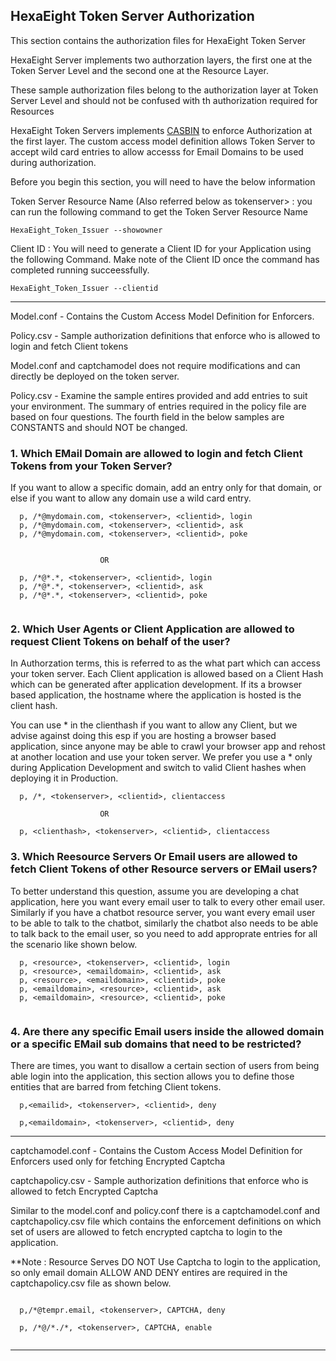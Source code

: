 
## HexaEight Token Server Authorization

This section contains the authorization files for HexaEight Token Server

HexaEight Server implements two authorzation layers, the first one at the Token Server Level and the second one at the Resource Layer.

These sample authorization files belong to the authorization layer at Token Server Level and should not be confused with th authorization required for Resources

HexaEight Token Servers implements [CASBIN](www.casbin.org) to enforce Authorization at the first layer. The custom access model definition allows Token Server to accept wild card entries to allow accesss for Email Domains to be used during authorization.  

Before you begin this section, you will need to have the below information 

Token Server Resource Name (Also referred below as tokenserver> : you can run the following command to get the Token Server Resource Name
  
    HexaEight_Token_Issuer --showowner
    
Client ID : You will need to generate a Client ID for your Application using the following Command. Make note of the Client ID once the command has completed running succeessfully.

    HexaEight_Token_Issuer --clientid

---

  Model.conf - Contains the Custom Access Model Definition for Enforcers. 

  Policy.csv - Sample authorization definitions that enforce who is allowed to login and fetch Client tokens


Model.conf and captchamodel does not require modifications and can directly be deployed on the token server.

Policy.csv - Examine the sample entires provided and add entries to suit your environment. 
The summary of entries required in the policy file are based on four questions. The fourth field in the below samples are CONSTANTS and should NOT be changed. 

### 1. Which EMail Domain are allowed to login and fetch Client Tokens from your Token Server?

If you want to allow a specific domain, add an entry only for that domain, or else if you want to allow any domain use a wild card entry.

```
  p, /*@mydomain.com, <tokenserver>, <clientid>, login  
  p, /*@mydomain.com, <tokenserver>, <clientid>, ask
  p, /*@mydomain.com, <tokenserver>, <clientid>, poke

            
                    OR
      
  p, /*@*.*, <tokenserver>, <clientid>, login
  p, /*@*.*, <tokenserver>, <clientid>, ask
  p, /*@*.*, <tokenserver>, <clientid>, poke
  
```
  
### 2. Which User Agents or Client Application are allowed to request Client Tokens on behalf of the user? 

In Authorzation terms, this is referred to as the what part which can access your token server.  Each Client application is allowed based on a Client Hash which can be generated after application development.  If its a browser based application, the hostname where the application is hosted is the client hash. 

You can use * in the clienthash if you want to allow any Client, but we advise against doing this esp if you are hosting a browser based application, since anyone may be able to crawl your browser app and rehost at another location and use your token server. We prefer you use a * only during Application Development and switch to valid Client hashes when deploying it in Production.

```
  p, /*, <tokenserver>, <clientid>, clientaccess
  
                    OR

  p, <clienthash>, <tokenserver>, <clientid>, clientaccess
```

### 3. Which Reesource Servers Or Email users are allowed to fetch Client Tokens of other Resource servers or EMail users? 

To better understand this question, assume you are developing a chat application, here you want every email user to talk to every other email user. Similarly if you have a chatbot resource server, you want every email user to be able to talk to the chatbot, similarly the chatbot also needs to be able to talk back to the email user, so you need to add approprate entries for all the scenario like shown below. 

```
  p, <resource>, <tokenserver>, <clientid>, login
  p, <resource>, <emaildomain>, <clientid>, ask
  p, <resource>, <emaildomain>, <clientid>, poke
  p, <emaildomain>, <resource>, <clientid>, ask
  p, <emaildomain>, <resource>, <clientid>, poke
  
```

### 4. Are there any specific Email users inside the allowed domain or a specific EMail sub domains that need to be restricted?

There are times, you want to disallow a certain section of users from being able login into the application, this section allows you to define those entities that are barred from fetching Client tokens.

```
  p,<emailid>, <tokenserver>, <clientid>, deny
              
  p,<emaildomain>, <tokenserver>, <clientid>, deny  

```

---

  captchamodel.conf - Contains the Custom Access Model Definition for Enforcers used only for fetching Encrypted Captcha

  captchapolicy.csv - Sample authorization definitions that enforce who is allowed to fetch Encrypted Captcha

Similar to the model.conf and policy.conf there is a captchamodel.conf and captchapolicy.csv file which contains the enforcement definitions on which set of users are allowed to fetch encrypted captcha to login to the application. 

**Note : Resource Serves DO NOT Use Captcha to login to the application, so only email domain ALLOW AND DENY entires are required in the captchapolicy.csv file as shown below. 

```
 
  p,/*@tempr.email, <tokenserver>, CAPTCHA, deny

  p, /*@/*./*, <tokenserver>, CAPTCHA, enable
 
```

---

